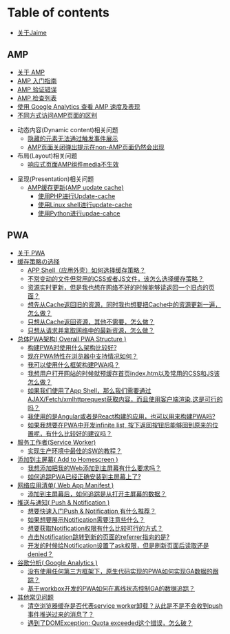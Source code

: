 # Table of contents

* [关于Jaime](README.md)

## AMP

* [关于 AMP](amp/amp-about-amp.md)
* [AMP 入门指南](amp/amp-get-started.md)
* [AMP 验证错误](amp/amp-yan-zheng-cuo-wu.md)
* [AMP 检查列表](amp/amp-jian-cha-lie-biao.md)
* [使用 Google Analytics 查看 AMP 速度及表现](amp/amp-measure-with-ga.md)
* [不同方式访问AMP页面的区别](amp/differences-between-accessing-amp-pages-in-different-ways.md)
<!-- * 广告和统计(Ads & analytics)相关问题 -->
* 动态内容(Dynamic content)相关问题
  * [隐藏的元素无法通过触发事件展示](amp/amp-show-or-hide-element-with-amp-bind-and-amp-actions.md)
  * [AMP页面关闭弹出提示在non-AMP页面仍然会出现](amp/amp-sync-amp-consent-status.md)
* 布局(Layout)相关问题
  * [响应式页面AMP组件media不生效](amp/amp-rwd-media-not-work.md)
<!-- * 媒体(Media)相关问题 -->
* 呈现(Presentation)相关问题
  * [AMP缓存更新(AMP update cache)](amp/amp-update-cache.md)
    * [使用PHP进行Update-cache](amp/amp-update-cache-php.md)
    * [使用Linux shell进行update-cache](amp/amp-update-cache-linux-shell.md)
    * [使用Python进行updae-cahce](amp/amp-update-cache-python.md)
<!-- * 社交(Social)相关问题 -->


## PWA
* [关于 PWA](pwa/pwa-intro-and-resource.md)
* [缓存策略の选择](pwa/pwa-cache-strategy.md)
  * [APP Shell（应用外壳）如何选择缓存策略？](pwa/cache-strategy/precache-app-shell.md)
  * [不常变动的文件但常用的CSS或者JS文件，该怎么选择缓存策略？](pwa/cache-strategy/cache-first.md)
  * [资源实时更新，但是我也想在网络不好的时候能够读返回一个旧点的页面？](pwa/cache-strategy/network-first.md)
  * [想先从Cache返回旧的资源，同时我也想要把Cache中的资源更新一遍，怎么做？](pwa/cache-strategy/stale-while-revalidate.md)
  * [只想从Cache返回资源，其他不需要，怎么做？](pwa/cache-strategy/cache-only.md)
  * [只想从请求并拿取网络中的最新资源，怎么做？](pwa/cache-strategy/network-only.md)
* [总体PWA架构( Overall PWA Structure )](pwa/overall-pwa-structure.md)
  * [构建PWA时使用什么架构比较好?](pwa/overall-pwa-structure/which-structure-works-well-for-pwa.md)
  * [现在PWA特性在浏览器中支持情况如何？](pwa/overall-pwa-structure/pwa-feature-suppport-status.md)
  * [我可以使用什么框架构建PWA吗？](pwa/overall-pwa-structure/which-framework-workx-well-for-pwa.md)
  * [我想用户打开网站的时候就预缓存首页index.htm以及常用的CSS和JS该怎么做？](pwa/overall-pwa-structure/precache-app-shell.md)
  * [如果我们使用了App Shell，那么我们需要通过AJAX/Fetch/xmlhttprequest获取内容，而且使用客户端渲染,这是可行的吗？](pwa/overall-pwa-structure/how-to-use-app-shell.md)
  * [我使用的是Angular或者是React构建的应用，也可以用来构建PWA吗?](pwa/overall-pwa-structure/react-angular-for-pwa.md)
  * [如果我想要在PWA中开发infinite list, 按下返回按钮后能够回到原来的位置呢，有什么比较好的建议吗？](pwa/overall-pwa-structure/infinite-list-advice.md)
* [服务工作者(Service Worker)](pwa/service-worker.md)
  * [实现生产环境中最佳的SW的教程？](pwa/service-worker/best-parctise-for-sw.md)
* [添加到主屏幕( Add to Homescreen )](pwa/a2hs.md)
  * [我想添加把我的Web添加到主屏幕有什么要求吗？](pwa/a2hs/add-to-hs-demand.md)
  * [如何追踪PWA已经正确安装到主屏幕上了?](pwa/a2hs/tracking-pwa-install.md)
* [网络应用清单( Web App Manifest )](pwa/web-app-manifest.md)
  * [添加到主屏幕后，如何追踪是从打开主屏幕的数据？](pwa/web-app-manifest/tracking-open-from-hs.md)
* [推送与通知( Push & Notification )](pwa/push-notification.md)
  * [想要快速入门Push & Notification,有什么推荐？](pwa/push-notification/quick-start-for-push-notification.md)
  * [如果想要展示Notification需要注意些什么？](pwa/push-notification/caution-by-showing-notification.md)
  * [想要获取Notification权限有什么比较可行的方式？](pwa/push-notification/ways-to-get-access-of-notification.md)
  * [点击Notification跳转到新的页面的referrer指向的是?](pwa/push-notification/notification-click-referrer.md)
  * [开发的时候给Notification设置了ask权限，但是刷新页面后读取还是denied？](pwa/push-notification/ask-permission-but-deny.md)
* [谷歌分析( Google Analytics )](pwa/google-analytics.md)
  * [没有使用任何第三方框架下，原生代码实现的PWA如何实现GA数据的跟踪？](pwa/google-analytics/tracking-pwa-using-native-code.md)
  * [基于workbox开发的PWA如何在离线状态控制GA的数据追踪？](pwa/google-analytics/tracking-pwa-using-workbox.md)
* [其他常见问题](pwa/other-problems.md)
  * [清空浏览器缓存是否代表service worker卸载？从此是不是不会收到push事件推送过来的消息了？](pwa/other-problems/clear-explorer-cache-effect.md)
  * [遇到了DOMException: Quota exceeded这个错误，怎么破？](pwa/other-problems/dom-exception-quota-exceeded.md)
